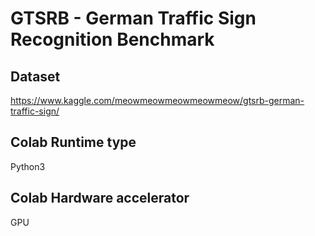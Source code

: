 # GTSRB - German Traffic Sign Recognition Benchmark
## Dataset

https://www.kaggle.com/meowmeowmeowmeowmeow/gtsrb-german-traffic-sign/

## Colab Runtime type

Python3

## Colab Hardware accelerator

GPU
